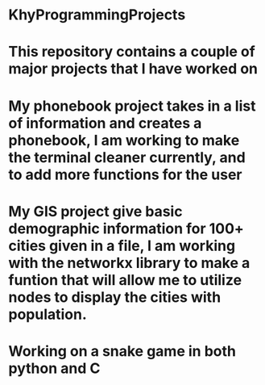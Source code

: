 # KhyProgrammingProjects
# This repository contains a couple of major projects that I have worked on
# My phonebook project takes in a list of information and creates a phonebook, I am working to make the terminal cleaner currently, and to add more functions for the user

# My GIS project give basic demographic information for 100+ cities given in a file, I am working with the networkx library to make a funtion that will allow me to utilize nodes to display the cities with population.

# Working on a snake game in both python and C
